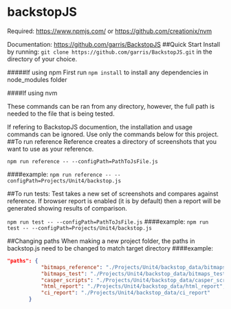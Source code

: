 # backstopJS
Required: https://www.npmjs.com/ or https://github.com/creationix/nvm

Documentation: https://github.com/garris/BackstopJS
##Quick Start
Install by running:
```git clone https://github.com/garris/BackstopJS.git```
in the directory of your choice. 

#####If using npm
First run ```npm install``` to install any dependencies in node_modules folder

####If using nvm

These commands can be ran from any directory, however, the full path is needed to the file that is being tested.

If refering to BackstopJS documention, the installation and usage commands can be ignored. Use only the commands below for this project.
##To run reference
Reference creates a directory of screenshots that you want to use as your reference.

```npm run reference -- --configPath=PathToJsFile.js```

####example:
```npm run reference -- --configPath=Projects/Unit4/backstop.js```

##To run tests:
Test takes a new set of screenshots and compares against reference. If browser report is enabled (it is by default) then a report will be generated showing results of comparison. 

```npm run test -- --configPath=PathToJsFile.js```
####example:
```npm run test -- --configPath=Projects/Unit4/backstop.js```

##Changing paths
When making a new project folder, the paths in backstop.js need to be changed to match target directory
####example:
```json
"paths": {
           "bitmaps_reference": "./Projects/Unit4/backstop_data/bitmaps_reference",
           "bitmaps_test": "./Projects/Unit4/backstop_data/bitmaps_test",
           "casper_scripts": "./Projects/Unit4/backstop_data/casper_scripts",
           "html_report": "./Projects/Unit4/backstop_data/html_report",
           "ci_report": "./Projects/Unit4/backstop_data/ci_report"
       }
